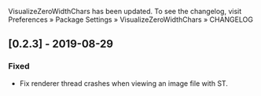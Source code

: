 VisualizeZeroWidthChars has been updated. To see the changelog, visit
Preferences » Package Settings » VisualizeZeroWidthChars » CHANGELOG


## [0.2.3] - 2019-08-29

### Fixed
- Fix renderer thread crashes when viewing an image file with ST.
